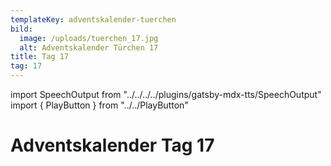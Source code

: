 ```yaml
---
templateKey: adventskalender-tuerchen
bild:
  image: /uploads/tuerchen_17.jpg
  alt: Adventskalender Türchen 17
title: Tag 17
tag: 17
---
```


import SpeechOutput from "../../../../plugins/gatsby-mdx-tts/SpeechOutput"
import { PlayButton } from "../../PlayButton"

<SpeechOutput id="adventskalender-tag-17" customPlayButton={PlayButton}>

# Adventskalender Tag 17

</SpeechOutput>

